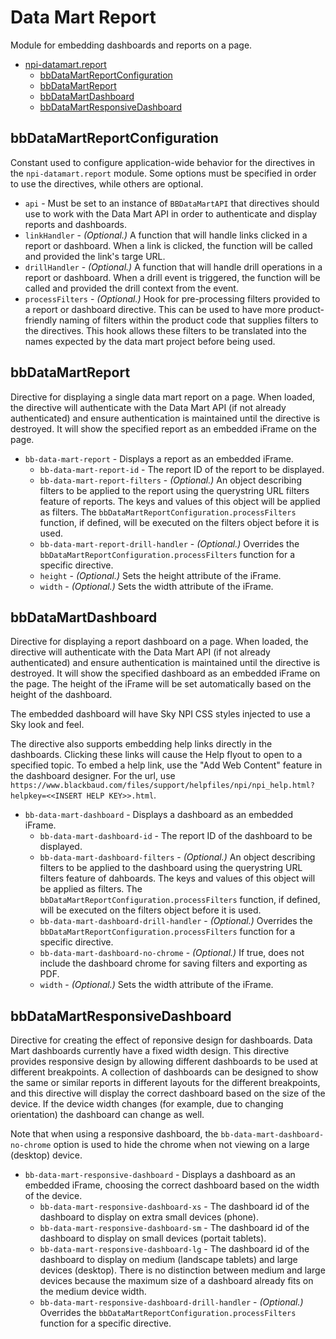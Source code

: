 <a name="npi-datamart.module_report"></a>

# Data Mart Report
Module for embedding dashboards and reports on a page.


* [npi-datamart.report](#npi-datamart.module_report)
    * [bbDataMartReportConfiguration](#npi-datamart.module_report..bbDataMartReportConfiguration)
    * [bbDataMartReport](#npi-datamart.module_report..bbDataMartReport)
    * [bbDataMartDashboard](#npi-datamart.module_report..bbDataMartDashboard)
    * [bbDataMartResponsiveDashboard](#npi-datamart.module_report..bbDataMartResponsiveDashboard)


<a name="npi-datamart.module_report..bbDataMartReportConfiguration"></a>
## bbDataMartReportConfiguration
Constant used to configure application-wide behavior for the directives in the  `npi-datamart.report` module. Some options must be specified in order to use the directives, while others are optional.

* `api` - Must be set to an instance of `BBDataMartAPI` that directives should use to work with the Data Mart API in order to authenticate and display reports and dashboards. 
* `linkHandler` - *(Optional.)* A function that will handle links clicked in a report or dashboard. When a link is clicked, the function will be called and provided the link's targe URL.
* `drillHandler` - *(Optional.)* A function that will handle drill operations in a report or dashboard. When a drill event is triggered, the function will be called and provided the drill context from the event.
* `processFilters` - *(Optional.)* Hook for pre-processing filters provided to a report or dashboard directive. This can be used to have more product-friendly naming of filters within the product code that supplies filters to the directives.  This hook allows these filters to be translated into the names expected by the data mart project before being used. 


<a name="npi-datamart.module_report..bbDataMartReport"></a>
## bbDataMartReport
Directive for displaying a single data mart report on a page. When loaded, the directive will authenticate with the Data Mart API (if not already authenticated) and ensure authentication is maintained until the directive is destroyed. It will show the specified report as an embedded iFrame on the page.

* `bb-data-mart-report` - Displays a report as an embedded iFrame.
    * `bb-data-mart-report-id` - The report ID of the report to be displayed.
    * `bb-data-mart-report-filters` - *(Optional.)* An object describing filters to be applied to the report using the querystring URL filters feature of reports. The keys and values of this object will be applied as filters.  The `bbDataMartReportConfiguration.processFilters` function, if defined, will be executed on the filters object before it is used. 
    * `bb-data-mart-report-drill-handler` - *(Optional.)* Overrides the `bbDataMartReportConfiguration.processFilters` function for a specific directive.  
    * `height` - *(Optional.)* Sets the height attribute of the iFrame.
    * `width` - *(Optional.)* Sets the width attribute of the iFrame. 

  
<a name="npi-datamart.module_report..bbDataMartDashboard"></a>
## bbDataMartDashboard
Directive for displaying a report dashboard on a page. When loaded, the directive will authenticate with the Data Mart API (if not already authenticated) and ensure authentication is maintained until the directive is destroyed. It will show the specified dashboard as an embedded iFrame on the page. The height of the iFrame will be set automatically based on the height of the dashboard.

The embedded dashboard will have Sky NPI CSS styles injected to use a Sky look and feel.

The directive also supports embedding help links directly in the dashboards. Clicking these links will cause the Help flyout to open to a specified topic. To embed a help link, use the "Add Web Content" feature in the dashboard designer.  For the url, use `https://www.blackbaud.com/files/support/helpfiles/npi/npi_help.html?helpkey=<<INSERT HELP KEY>>.html`.  

* `bb-data-mart-dashboard` - Displays a dashboard as an embedded iFrame.
    * `bb-data-mart-dashboard-id` - The report ID of the dashboard to be displayed.
    * `bb-data-mart-dashboard-filters` - *(Optional.)* An object describing filters to be applied to the dashboard using the querystring URL filters feature of dahboards. The keys and values of this object will be applied as filters.  The `bbDataMartReportConfiguration.processFilters` function, if defined, will be executed on the filters object before it is used. 
    * `bb-data-mart-dashboard-drill-handler` - *(Optional.)* Overrides the `bbDataMartReportConfiguration.processFilters` function for a specific directive.
    * `bb-data-mart-dashboard-no-chrome` - *(Optional.)* If true, does not include the dashboard chrome for saving filters and exporting as PDF.
    * `width` - *(Optional.)* Sets the width attribute of the iFrame. 

<a name="npi-datamart.module_report..bbDataMartResponsiveDashboard"></a>
## bbDataMartResponsiveDashboard
Directive for creating the effect of reponsive design for dashboards. Data Mart dashboards currently have a fixed width design. This directive provides responsive design by allowing different dashboards to be used at different breakpoints.  A collection of dashboards can be designed to show the same or similar reports in different layouts for the different breakpoints, and this directive will display the correct dashboard based on the size of the device.  If the device width changes (for example, due to changing orientation) the dashboard can change as well.

Note that when using a responsive dashboard, the `bb-data-mart-dashboard-no-chrome` option is used to hide the chrome when not viewing on a large (desktop) device.

* `bb-data-mart-responsive-dashboard` - Displays a dashboard as an embedded iFrame, choosing the correct dashboard based on the width of the device.
    * `bb-data-mart-responsive-dashboard-xs` - The dashboard id of the dashboard to display on extra small devices (phone).
    * `bb-data-mart-responsive-dashboard-sm` - The dashboard id of the dashboard to display on small devices (portait tablets).
    * `bb-data-mart-responsive-dashboard-lg` - The dashboard id of the dashboard to display on medium (landscape tablets) and large devices (desktop).  There is no distinction between medium and large devices because the maximum size of a dashboard already fits on the medium device width.
    * `bb-data-mart-responsive-dashboard-drill-handler` - *(Optional.)* Overrides the `bbDataMartReportConfiguration.processFilters` function for a specific directive.
